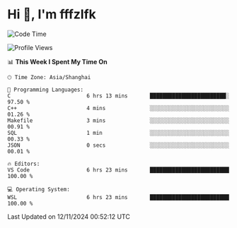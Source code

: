 # Hi 👋, I'm fffzlfk

<!--START_SECTION:waka-->
![Code Time](http://img.shields.io/badge/Code%20Time-986%20hrs%2050%20mins-blue)

![Profile Views](http://img.shields.io/badge/Profile%20Views-0-blue)

📊 **This Week I Spent My Time On** 

```text
🕑︎ Time Zone: Asia/Shanghai

💬 Programming Languages: 
C                        6 hrs 13 mins       ████████████████████████░   97.50 % 
C++                      4 mins              ░░░░░░░░░░░░░░░░░░░░░░░░░   01.26 % 
Makefile                 3 mins              ░░░░░░░░░░░░░░░░░░░░░░░░░   00.91 % 
SQL                      1 min               ░░░░░░░░░░░░░░░░░░░░░░░░░   00.33 % 
JSON                     0 secs              ░░░░░░░░░░░░░░░░░░░░░░░░░   00.01 % 

🔥 Editors: 
VS Code                  6 hrs 23 mins       █████████████████████████   100.00 % 

💻 Operating System: 
WSL                      6 hrs 23 mins       █████████████████████████   100.00 % 
```


 Last Updated on 12/11/2024 00:52:12 UTC
<!--END_SECTION:waka-->

